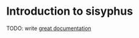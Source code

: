 # Introduction to sisyphus

TODO: write [great documentation](http://jacobian.org/writing/what-to-write/)
